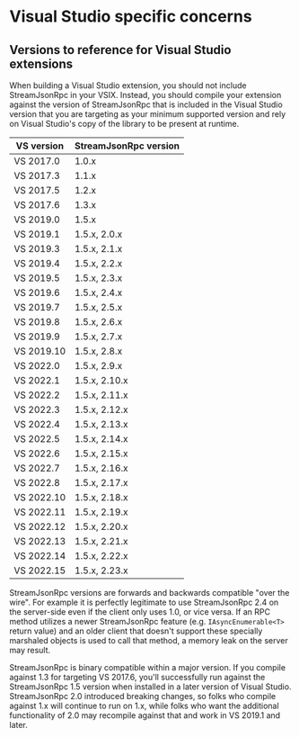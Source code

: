# Visual Studio specific concerns

## Versions to reference for Visual Studio extensions

When building a Visual Studio extension, you should not include StreamJsonRpc in your VSIX. Instead, you should compile your extension against the version of StreamJsonRpc that is included in the Visual Studio version that you are targeting as your minimum supported version and rely on Visual Studio's copy of the library to be present at runtime.

| VS version | StreamJsonRpc version |
| -- | -- |
| VS 2017.0 | 1.0.x
| VS 2017.3 | 1.1.x
| VS 2017.5 | 1.2.x
| VS 2017.6 | 1.3.x
| VS 2019.0 | 1.5.x
| VS 2019.1 | 1.5.x, 2.0.x
| VS 2019.3 | 1.5.x, 2.1.x
| VS 2019.4 | 1.5.x, 2.2.x
| VS 2019.5 | 1.5.x, 2.3.x
| VS 2019.6 | 1.5.x, 2.4.x
| VS 2019.7 | 1.5.x, 2.5.x
| VS 2019.8 | 1.5.x, 2.6.x
| VS 2019.9 | 1.5.x, 2.7.x
| VS 2019.10 | 1.5.x, 2.8.x
| VS 2022.0 | 1.5.x, 2.9.x
| VS 2022.1 | 1.5.x, 2.10.x
| VS 2022.2 | 1.5.x, 2.11.x
| VS 2022.3 | 1.5.x, 2.12.x
| VS 2022.4 | 1.5.x, 2.13.x
| VS 2022.5 | 1.5.x, 2.14.x
| VS 2022.6 | 1.5.x, 2.15.x
| VS 2022.7 | 1.5.x, 2.16.x
| VS 2022.8 | 1.5.x, 2.17.x
| VS 2022.10 | 1.5.x, 2.18.x
| VS 2022.11 | 1.5.x, 2.19.x
| VS 2022.12 | 1.5.x, 2.20.x
| VS 2022.13 | 1.5.x, 2.21.x
| VS 2022.14 | 1.5.x, 2.22.x
| VS 2022.15 | 1.5.x, 2.23.x

StreamJsonRpc versions are forwards and backwards compatible "over the wire". For example it is perfectly legitimate to use StreamJsonRpc 2.4 on the server-side even if the client only uses 1.0, or vice versa. If an RPC method utilizes a newer StreamJsonRpc feature (e.g. `IAsyncEnumerable<T>` return value) and an older client that doesn't support these specially marshaled objects is used to call that method, a memory leak on the server may result.

StreamJsonRpc is binary compatible within a major version. If you compile against 1.3 for targeting VS 2017.6, you'll successfully run against the StreamJsonRpc 1.5 version when installed in a later version of Visual Studio.
StreamJsonRpc 2.0 introduced breaking changes, so folks who compile against 1.x will continue to run on 1.x, while folks who want the additional functionality of 2.0 may recompile against that and work in VS 2019.1 and later.
